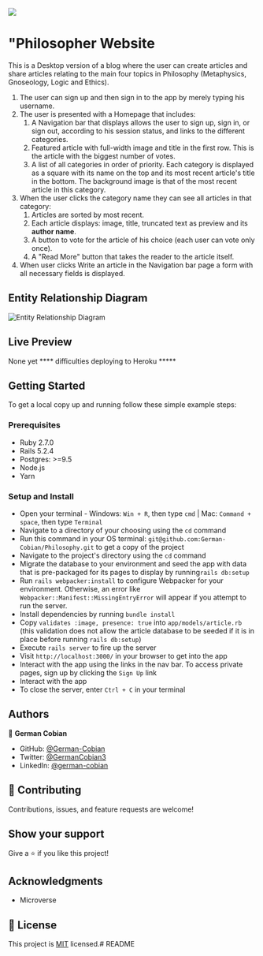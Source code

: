 ![](https://img.shields.io/badge/Microverse-blueviolet)

# "Philosopher Website

This is a Desktop version of a blog where the user can create articles and share articles relating to the main four topics in Philosophy (Metaphysics, Gnoseology, Logic and Ethics).

1. The user can sign up and then sign in to the app by merely typing his username.
2. The user is presented with a Homepage that includes:
    1. A Navigation bar that displays allows the user to sign up, sign in, or sign out, according to his session status, and links to the different categories.
    2. Featured article with full-width image and title in the first row. This is the article with the biggest number of votes.
    3. A list of all categories in order of priority. Each category is displayed as a square with its name on the top and its most recent article's title in the bottom. The background image is that of the most recent article in this category.
3. When the user clicks the category name they can see all articles in that category:
    1. Articles are sorted by most recent.
    2. Each article displays: image, title, truncated text as preview and its **author name**.
    3. A button to vote for the article of his choice (each user can vote only once).
    3. A "Read More" button that takes the reader to the article itself.
5. When user clicks Write an article in the Navigation bar page a form with all necessary fields is displayed.

## Entity Relationship Diagram

![Entity Relationship Diagram](https://user-images.githubusercontent.com/68709712/119987537-fe1a0c00-bf79-11eb-9889-ecbe9ede1228.png)

## Live Preview

None yet **** difficulties deploying to Heroku *****


## Getting Started

To get a local copy up and running follow these simple example steps:


### Prerequisites

* Ruby 2.7.0
* Rails 5.2.4
* Postgres: >=9.5
* Node.js
* Yarn


### Setup and Install

* Open your terminal - Windows: `Win + R`, then type `cmd` | Mac: `Command + space`, then type `Terminal`
* Navigate to a directory of your choosing using the `cd` command
* Run this command in your OS terminal: `git@github.com:German-Cobian/Philosophy.git` to get a copy of the project
* Navigate to the project's directory using the `cd` command
* Migrate the database to your environment and seed the app with data that is pre-packaged for its pages to display by running`rails db:setup`
* Run `rails webpacker:install` to configure Webpacker for your environment. Otherwise, an error like `Webpacker::Manifest::MissingEntryError` will appear if you attempt to run the server.
* Install dependencies by running `bundle install`
* Copy `validates :image, presence: true` into `app/models/article.rb` (this validation does not allow the article database to be seeded if it is in place before running `rails db:setup`)
* Execute `rails server` to fire up the server
* Visit `http://localhost:3000/` in your browser to get into the app
* Interact with the app using the links in the nav bar. To access private pages, sign up by clicking the `Sign Up` link
* Interact with the app
* To close the server, enter `Ctrl + C` in your terminal


## Authors

👤 **German Cobian**

* GitHub: [@German-Cobian](https://github.com/German-Cobian)
* Twitter: [@GermanCobian3](https://twitter.com/GermanCobian3)
* LinkedIn: [@german-cobian](https://www.linkedin.com/in/german-cobian/)


## 🤝 Contributing

Contributions, issues, and feature requests are welcome!


## Show your support

Give a ⭐️ if you like this project!


## Acknowledgments

* Microverse


## 📝 License

This project is [MIT](https://github.com/German-Cobian/Re-former/blob/re-former-feature/LICENSE) licensed.# README
